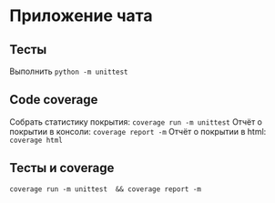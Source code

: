 # Приложение чата

## Тесты
Выполнить `python -m unittest`

## Code coverage
Собрать статистику покрытия: `coverage run -m unittest`
Отчёт о покрытии в консоли: `coverage report -m`
Отчёт о покрытии в html: `coverage html`

## Тесты и coverage
`coverage run -m unittest  && coverage report -m`